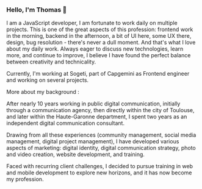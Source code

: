 ### Hello, I'm Thomas 👋

I am a JavaScript developer, I am fortunate to work daily on multiple projects. This is one of the great aspects of this profession: frontend work in the morning, backend in the afternoon, a bit of UI here, some UX there, design, bug resolution - there's never a dull moment. And that's what I love about my daily work. Always eager to discuss new technologies, learn more, and continue to improve, I believe I have found the perfect balance between creativity and technicality.

Currently, I'm working at Sogeti, part of Capgemini as Frontend engineer and working on several projects.

More about my background :

After nearly 10 years working in public digital communication, initially through a communication agency, then directly within the city of Toulouse, and later within the Haute-Garonne department, I spent two years as an independent digital communication consultant.

Drawing from all these experiences (community management, social media management, digital project management), I have developed various aspects of marketing: digital identity, digital communication strategy, photo and video creation, website development, and training.

Faced with recurring client challenges, I decided to pursue training in web and mobile development to explore new horizons, and it has now become my profession.

<!--
**Tbiarneix/tbiarneix** is a ✨ _special_ ✨ repository because its `README.md` (this file) appears on your GitHub profile.

Here are some ideas to get you started:

- 🔭 I’m currently working on ...
- 🌱 I’m currently learning ...
- 👯 I’m looking to collaborate on ...
- 🤔 I’m looking for help with ...
- 💬 Ask me about ...
- 📫 How to reach me: ...
- 😄 Pronouns: ...
- ⚡ Fun fact: ...
-->
